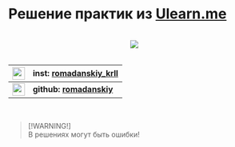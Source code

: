 # Решение практик из [Ulearn.me](https://ulearn.me)

</br>

<div align="center">
    <img src="https://i.hizliresim.com/PDpmQ7.gif">
</div>  

</br>

|<img src="https://www.flaticon.com/svg/static/icons/svg/1384/1384015.svg" width="25">|inst: [romadanskiy_krll](https://www.instagram.com/romadanskiy_krll/)|
| -------------: |:-------------|
|<img src="https://www.flaticon.com/svg/static/icons/svg/733/733609.svg" width="25">|**github: [romadanskiy](https://github.com/romadanskiy)**|  

</br>

> [!WARNING!]  
> В решениях могут быть ошибки!  
